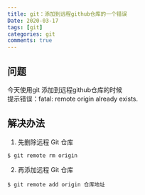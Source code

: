 ```yaml
---
title: git：添加到远程github仓库的一个错误
Date: 2020-03-17
tags: [git]
categories: git
comments: true
---
```


## 问题
今天使用git 添加到远程github仓库的时候    
提示错误：fatal: remote origin already exists. 

## 解决办法
1. 先删除远程 Git 仓库

```
$ git remote rm origin

```
2. 再添加远程 Git 仓库

```
$ git remote add origin 仓库地址

```



